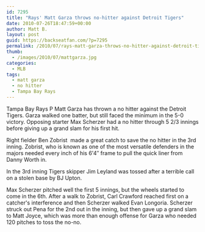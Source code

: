```yaml
---
id: 7295
title: "Rays' Matt Garza throws no-hitter against Detroit Tigers"
date: 2010-07-26T18:47:59+00:00
author: Matt B.
layout: post
guid: https://backseatfan.com/?p=7295
permalink: /2010/07/rays-matt-garza-throws-no-hitter-against-detroit-tigers/
thumb:
  - /images/2010/07/mattgarza.jpg
categories:
  - MLB
tags:
  - matt garza
  - no hitter
  - Tampa Bay Rays
---
```


<div class="entry">
  <p>
    Tampa Bay Rays P Matt Garza has thrown a no hitter against the Detroit Tigers. Garza walked one batter, but still faced the minimum in the 5-0 victory. Opposing starter Max Scherzer had a no hitter through 5 2/3 innings before giving up a grand slam for his first hit.
  </p>

  <p>
    Right fielder Ben Zobrist  made a great catch to save the no hitter in the 3rd inning. Zobrist, who is known as one of the most versatile defenders in the majors needed every inch of his 6'4&#8243; frame to pull the quick liner from Danny Worth in.
  </p>

  <p>
    In the 3rd inning Tigers skipper Jim Leyland was tossed after a terrible call on a stolen base by BJ Upton.
  </p>

  <p>
    Max Scherzer pitched well the first 5 innings, but the wheels started to come in the 6th. After a walk to Zobrist, Carl Crawford reached first on a catcher's interference and then Scherzer walked Evan Longoria. Scherzer struck out Pena for the 2nd out in the inning, but then gave up a grand slam to Matt Joyce, which was more than enough offense for Garza who needed 120 pitches to toss the no-no.
  </p>
</div>
